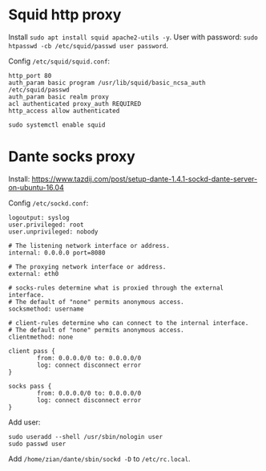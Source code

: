 # Squid http proxy

Install `sudo apt install squid apache2-utils -y`.
User with password: `sudo htpasswd -cb /etc/squid/passwd user password`.

Config `/etc/squid/squid.conf`:

```
http_port 80
auth_param basic program /usr/lib/squid/basic_ncsa_auth /etc/squid/passwd
auth_param basic realm proxy
acl authenticated proxy_auth REQUIRED
http_access allow authenticated
```

`sudo systemctl enable squid`

# Dante socks proxy

Install: https://www.tazdij.com/post/setup-dante-1.4.1-sockd-dante-server-on-ubuntu-16.04

Config `/etc/sockd.conf`:

```
logoutput: syslog
user.privileged: root
user.unprivileged: nobody

# The listening network interface or address.
internal: 0.0.0.0 port=8080

# The proxying network interface or address.
external: eth0

# socks-rules determine what is proxied through the external interface.
# The default of "none" permits anonymous access.
socksmethod: username

# client-rules determine who can connect to the internal interface.
# The default of "none" permits anonymous access.
clientmethod: none

client pass {
        from: 0.0.0.0/0 to: 0.0.0.0/0
        log: connect disconnect error
}

socks pass {
        from: 0.0.0.0/0 to: 0.0.0.0/0
        log: connect disconnect error
}
```

Add user:
```
sudo useradd --shell /usr/sbin/nologin user
sudo passwd user
```

Add `/home/zian/dante/sbin/sockd -D` to `/etc/rc.local`.